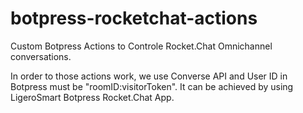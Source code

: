 # botpress-rocketchat-actions
Custom Botpress Actions to Controle Rocket.Chat Omnichannel conversations.

In order to those actions work, we use Converse API and User ID in Botpress must be "roomID:visitorToken". It can be achieved by using LigeroSmart Botpress Rocket.Chat App.
